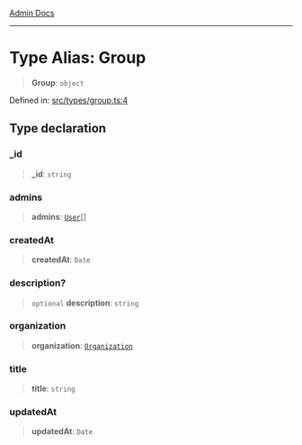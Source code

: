 [Admin Docs](/)

***

# Type Alias: Group

> **Group**: `object`

Defined in: [src/types/group.ts:4](https://github.com/PalisadoesFoundation/talawa-admin/blob/main/src/types/group.ts#L4)

## Type declaration

### \_id

> **\_id**: `string`

### admins

> **admins**: [`User`](../../User/type/type-aliases/User.md)[]

### createdAt

> **createdAt**: `Date`

### description?

> `optional` **description**: `string`

### organization

> **organization**: [`Organization`](../../Organization/type/type-aliases/Organization.md)

### title

> **title**: `string`

### updatedAt

> **updatedAt**: `Date`
